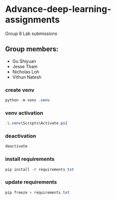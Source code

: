 # Advance-deep-learning-assignments
Group 8 Lab submissions

## Group members:
- Gu Shiyuan
- Jesse Tham
- Nicholas Loh
- Vithun Natesh

### create venv
```powershell
python -m venv .venv
```

### venv activation
```powershell
.\.venv\Scripts\Activate.ps1 
```

### deactivation
```powershell
deactivate
```

### install requirements
```powershell
pip install -r requirements.txt
```

### update requirements
```powershell
pip freeze > requirements.txt
```

